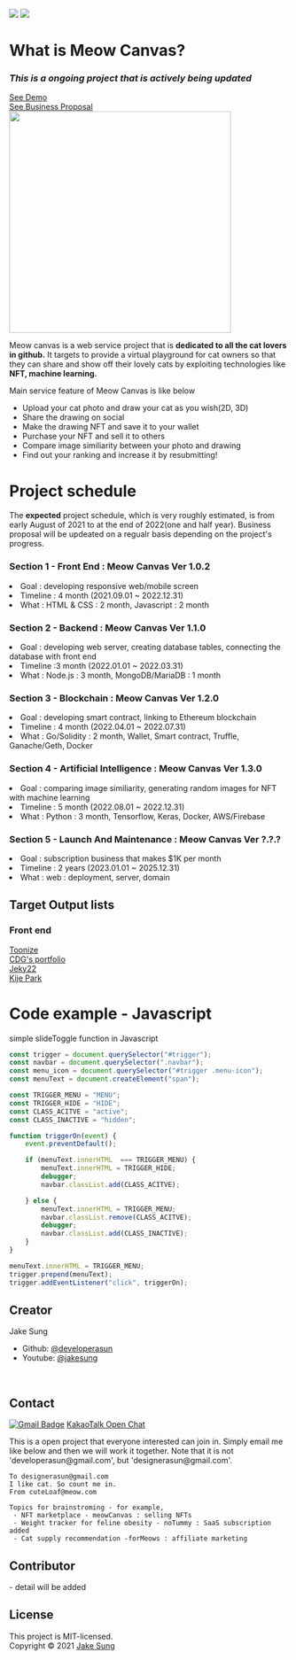 <img src = https://img.shields.io/badge/NFT-Blockchain-blue></a>
<img src = https://img.shields.io/badge/ImgSimilarity-A.I-red></a><br/>

# What is Meow Canvas?
### *This is a ongoing project that is actively being updated*
[See Demo](https://meowcanvas.netlify.app/) <br/> 
[See Business Proposal](https://docs.google.com/presentation/d/1IHb0xbrq-HqN_qfFg0-nPBrZMRjabtDE4lY-neMKXoI/edit?usp=sharing) <br/>
<img src="https://user-images.githubusercontent.com/83855174/137261357-841014a3-63bb-4002-a39d-0de216b8e2f4.png" width=400px height=400px/>

<p>
Meow canvas is a web service project that is <b>dedicated to all the cat lovers in github.</b> It targets to provide a virtual playground for cat owners so that they can share and show off their lovely cats by exploiting technologies like <b>NFT, machine learning.</b>    
</p>

<p>
Main service feature of Meow Canvas is like below
<ul>
    <li> Upload your cat photo and draw your cat as you wish(2D, 3D) </li>
    <li> Share the drawing on social </li>
    <li> Make the drawing NFT and save it to your wallet</li>
    <li> Purchase your NFT and sell it to others </li>
    <li> Compare image similiarity between your photo and drawing </li>
    <li> Find out your ranking and increase it by resubmitting! </li>
</ul>
</p>

# Project schedule
The <b>expected</b> project schedule, which is very roughly estimated, is from early August of 2021 to at the end of 2022(one and half year).
Business proposal will be updeated on a regualr basis depending on the project's progress.

### Section 1 - Front End : Meow Canvas Ver 1.0.2
<li> Goal : developing responsive web/mobile screen </li> 
<li> Timeline : 4 month (2021.09.01 ~ 2022.12.31) </li>
<li> What : HTML & CSS : 2 month, Javascript : 2 month </li>

### Section 2 - Backend : Meow Canvas Ver 1.1.0
<li> Goal : developing web server, creating database tables, connecting the database with front end </li>
<li> Timeline :3 month (2022.01.01 ~ 2022.03.31)  </li>
<li> What : Node.js : 3 month, MongoDB/MariaDB : 1 month </li>

### Section 3 - Blockchain : Meow Canvas Ver 1.2.0
<li> Goal : developing smart contract, linking to Ethereum blockchain  </li>
<li> Timeline : 4 month (2022.04.01 ~ 2022.07.31) </li>
<li> What : Go/Solidity : 2 month, Wallet, Smart contract, Truffle, Ganache/Geth, Docker </li>

### Section 4 - Artificial Intelligence : Meow Canvas Ver 1.3.0
<li> Goal : comparing image similiarity, generating random images for NFT with machine learning </li>
<li> Timeline : 5 month (2022.08.01 ~ 2022.12.31) </li>
<li> What : Python : 3 month, Tensorflow, Keras, Docker, AWS/Firebase </li>

### Section 5 - Launch And Maintenance : Meow Canvas Ver ?.?.?
<li> Goal : subscription business that makes $1K per month </li>
<li> Timeline : 2 years (2023.01.01 ~ 2025.12.31) </li>
<li> What :  web : deployment, server, domain </li>

## Target Output lists
### Front end
[Toonize](https://www.toonize.me/) <br/>
[CDG's portfolio](https://cdg-portfolio.com/) <br/>
[Jeky22](https://www.jeky22.com/) <br/>
[Kije Park](https://kijepark.com/#Home) <br/>


# Code example - Javascript 
simple slideToggle function in Javascript

``` Javascript:slideToggle.js
const trigger = document.querySelector("#trigger");
const navbar = document.querySelector(".navbar"); 
const menu_icon = document.querySelector("#trigger .menu-icon");
const menuText = document.createElement("span");

const TRIGGER_MENU = "MENU";
const TRIGGER_HIDE = "HIDE"; 
const CLASS_ACITVE = "active"; 
const CLASS_INACTIVE = "hidden"; 

function triggerOn(event) { 
    event.preventDefault();

    if (menuText.innerHTML  === TRIGGER_MENU) { 
        menuText.innerHTML = TRIGGER_HIDE;
        debugger;
        navbar.classList.add(CLASS_ACITVE); 

    } else { 
        menuText.innerHTML = TRIGGER_MENU;
        navbar.classList.remove(CLASS_ACITVE);
        debugger;
        navbar.classList.add(CLASS_INACTIVE);
    }
}

menuText.innerHTML = TRIGGER_MENU;
trigger.prepend(menuText);
trigger.addEventListener("click", triggerOn);

```


## Creator 
Jake Sung
- Github: [@developerasun](https://github.com/developerasun)
- Youtube: [@jakesung](https://www.youtube.com/channel/UC6p9E2JINhaAB7cTd8T2gig)
<br/>

## Contact
[![Gmail Badge](https://img.shields.io/badge/Gmail-d14836?style=flat-square&logo=Gmail&logoColor=white&link=mailto:designerasun@gmail.com)](mailto:designerasun@gmail.com)
[KakaoTalk Open Chat](https://open.kakao.com/o/giViVoCd)
<p>
This is a open project that everyone interested can join in. Simply email me like below and then we will work it together. 
Note that it is not 'developerasun@gmail.com', but 'designerasun@gmail.com'. 
</p>

``` 
To designerasun@gmail.com 
I like cat. So count me in.
From cuteLoaf@meow.com

Topics for brainstroming - for example,  
 - NFT marketplace - meowCanvas : selling NFTs 
 - Weight tracker for feline obesity - noTummy : SaaS subscription added 
 - Cat supply recommendation -forMeows : affiliate marketing 
```

## Contributor
<p>
- detail will be added
</p>
    
## License 
This project is MIT-licensed. <br/>
Copyright © 2021 [Jake Sung](https://github.com/developerasun) 


